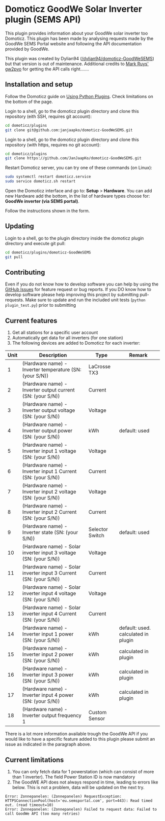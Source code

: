 Domoticz GoodWe Solar Inverter plugin (SEMS API)
===============================================
This plugin provides information about your GoodWe solar inverter too Domoticz. This plugin has been made by analysing requests made by the GoodWe SEMS Portal website and following the API documentation provided by GoodWe.

This plugin was created by Dylian94 ([/dylian94/domoticz-GoodWeSEMS](https://github.com/dylian94/domoticz-GoodWeSEMS)) but that version is out of maintenance. Additional credits to [Mark Ruys' gw2pvo](https://github.com/markruys/gw2pvo) for getting the API calls right.......

Installation and setup
----------------------
Follow the Domoticz guide on [Using Python Plugins](https://www.domoticz.com/wiki/Using_Python_plugins). Check limitations on the bottom of the page.

Login to a shell, go to the domoticz plugin directory and clone this repository (eith SSH, requires git account):
```bash
cd domoticz/plugins
git clone git@github.com:janjaapko/domoticz-GoodWeSEMS.git
```

Login to a shell, go to the domoticz plugin directory and clone this repository (with https, requires no git account):
```bash
cd domoticz/plugins
git clone https://github.com/JanJaapKo/domoticz-GoodWeSEMS.git
```

Restart Domoticz server, you can try one of these commands (on Linux):
```bash
sudo systemctl restart domoticz.service
sudo service domoticz.sh restart
```

Open the Domoticz interface and go to: **Setup** > **Hardware**. You can add new Hardware add the bottom, in the list of hardware types choose for: **GoodWe inverter (via SEMS portal)**.

Follow the instructions shown in the form.

Updating
--------
Login to a shell, go to the plugin directory inside the domoticz plugin directory and execute git pull:
```bash
cd domoticz/plugins/domoticz-GoodWeSEMS
git pull
```

Contributing
------------
Even if you do not know how to develop software you can help by using the [GitHub Issues](https://github.com/janjaapko/domoticz-GoodWeSEMS/issues)
for feature request or bug reports. If you DO know how to develop software please help improving this project by submitting pull-requests. Make sure to update and run the included unit tests (```python plugin_test.py```) prior to submitting

Current features
----------------
1. Get all stations for a specific user account
2. Automatically get data for all inverters (for one station)
3. The following devices are added to Domoticz for each inverter:

|Unit	|Description	|Type   |Remark
|---    |---            |---    |---
|1	|(Hardware name) - Inverter temperature (SN: (your S/N))	|LaCrosse TX3   |
|2	|(Hardware name) - Inverter output current (SN: (your S/N))	|Current        |
|3	|(Hardware name) - Inverter output voltage (SN: (your S/N))	|Voltage        |
|4	|(Hardware name) - Inverter output power (SN: (your S/N))	|kWh            | default: used
|5	|(Hardware name) - Inverter input 1 voltage (SN: (your S/N))	|Voltage    |
|6	|(Hardware name) - Inverter input 1 Current (SN: (your S/N))	|Current    |
|7	|(Hardware name) - Inverter input 2 voltage (SN: (your S/N))	|Voltage    |
|8	|(Hardware name) - Inverter input 2 Current (SN: (your S/N))	|Current    |
|9	|(Hardware name) - Inverter state (SN: (your S/N))	|Selector Switch        | default: used
|10	|(Hardware name) - Solar inverter input 3 voltage (SN: (your S/N))	|Voltage|
|11	|(Hardware name) - Solar inverter input 3 Current (SN: (your S/N))	|Current|
|12	|(Hardware name) - Solar inverter input 4 voltage (SN: (your S/N))	|Voltage|
|13	|(Hardware name) - Solar inverter input 4 Current (SN: (your S/N))	|Current|
|14	|(Hardware name) - Inverter input 1 power (SN: (your S/N))	|kWh            | default: used. calculated in plugin
|15	|(Hardware name) - Inverter input 2 power (SN: (your S/N))	|kWh            | calculated in plugin
|16	|(Hardware name) - Inverter input 3 power (SN: (your S/N))	|kWh            | calculated in plugin
|17	|(Hardware name) - Inverter input 4 power (SN: (your S/N))	|kWh            | calculated in plugin
|18	|(Hardware name) - Inverter output frequency 1	|Custom Sensor              |


There is a lot more information available trough the GoodWe API if you would like to have a specific feature added to this plugin please submit an issue as indicated in the paragraph above. 

Current limitations
----------------
1. You can only fetch data for 1 powerstation (which can consist of more than 1 inverter). The field Power Station ID is now mandatory
2. The GoodWE API does not always respond in time, leading to errors like below. This is not a problem, data will be updated on the next try. 
``` 
Error: Zonnepanelen: (Zonnepanelen) RequestException: HTTPSConnectionPool(host='eu.semsportal.com', port=443): Read timed out. (read timeout=10)
Error: Zonnepanelen: (Zonnepanelen) Failed to request data: Failed to call GoodWe API (too many retries)
```
